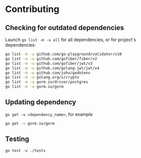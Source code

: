# Contributing

## Checking for outdated dependencies

Launch `go list -m -u all` for all dependencies, or for project's dependencies:

```sh
go list -m -u github.com/go-playground/validator/v10
go list -m -u github.com/gofiber/fiber/v2
go list -m -u github.com/gofiber/jwt/v3
go list -m -u github.com/golang-jwt/jwt/v4
go list -m -u github.com/joho/godotenv
go list -m -u golang.org/x/crypto
go list -m -u gorm.io/driver/postgres
go list -m -u gorm.io/gorm
```

## Updating dependency

`go get -u <dependency_name>`, for example

```sh
go get -u gorm.io/gorm
```


## Testing

`go test -v ./tests`
